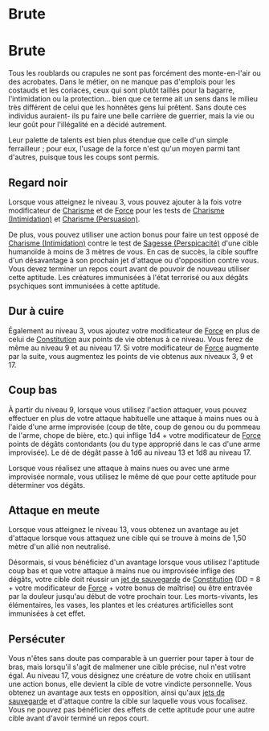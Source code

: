 [][Items]

# Brute

[][Generic]

# Brute

Tous les roublards ou crapules ne sont pas forcément des monte-en-l'air ou des acrobates. Dans le métier, on ne manque pas d'emplois pour les costauds et les coriaces, ceux qui sont plutôt taillés pour la bagarre, l'intimidation ou la protection… bien que ce terme ait un sens dans le milieu très différent de celui que les honnêtes gens lui prêtent. Sans doute ces individus auraient- ils pu faire une belle carrière de guerrier, mais la vie ou leur goût pour l'illégalité en a décidé autrement.

Leur palette de talents est bien plus étendue que celle d'un simple ferrailleur ; pour eux, l'usage de la force n'est qu'un moyen parmi tant d'autres, puisque tous les coups sont permis.

[][Generic]

## Regard noir

Lorsque vous atteignez le niveau 3, vous pouvez ajouter à la fois votre modificateur de [Charisme] et de [Force] pour les tests de [Charisme (Intimidation)] et [Charisme (Persuasion)].

De plus, vous pouvez utiliser une action bonus pour faire un test opposé de [Charisme (Intimidation)] contre le test de [Sagesse (Perspicacité)] d'une cible humanoïde à moins de 3 mètres de vous. En cas de succès, la cible souffre d'un désavantage à son prochain jet d'attaque ou d'opposition contre vous. Vous devez terminer un repos court avant de pouvoir de nouveau utiliser cette aptitude. Les créatures immunisées à l'état terrorisé ou aux dégâts psychiques sont immunisées à cette aptitude.

[][Generic]

## Dur à cuire

Également au niveau 3, vous ajoutez votre modificateur de [Force] en plus de celui de [Constitution] aux points de vie obtenus à ce niveau. Vous ferez de même au niveau 9 et au niveau 17. Si votre modificateur de [Force] augmente par la suite, vous augmentez les points de vie obtenus aux niveaux 3, 9 et 17.

[][Generic]

## Coup bas

À partir du niveau 9, lorsque vous utilisez l'action attaquer, vous pouvez effectuer en plus de votre attaque habituelle une attaque à mains nues ou à l'aide d'une arme improvisée (coup de tête, coup de genou ou du pommeau de l'arme, chope de bière, etc.) qui inflige 1d4 + votre modificateur de [Force] points de dégâts contondants (ou du type approprié dans le cas d'une arme improvisée). Le dé de dégât passe à 1d6 au niveau 13 et 1d8 au niveau 17.

Lorsque vous réalisez une attaque à mains nues ou avec une arme improvisée normale, vous utilisez le même dé que pour cette aptitude pour déterminer vos dégâts.

[][Generic]

## Attaque en meute

Lorsque vous atteignez le niveau 13, vous obtenez un avantage au jet d'attaque lorsque vous attaquez une cible qui se trouve à moins de 1,50 mètre d'un allié non neutralisé.

Désormais, si vous bénéficiez d'un avantage lorsque vous utilisez l'aptitude coup bas et que votre attaque à mains nue ou improvisée inflige des dégâts, votre cible doit réussir un [jet de sauvegarde] de [Constitution] (DD = 8 + votre modificateur de [Force] + votre bonus de maîtrise) ou être entravée par la douleur jusqu'au début de votre prochain tour. Les morts-vivants, les élémentaires, les vases, les plantes et les créatures artificielles sont immunisées à cet effet.

[][Generic]

## Persécuter

Vous n'êtes sans doute pas comparable à un guerrier pour taper à tour de bras, mais lorsqu'il s'agit de malmener une cible précise, nul n'est votre égal. Au niveau 17, vous désignez une créature de votre choix en utilisant une action bonus, elle devient la cible de votre vindicte personnelle. Vous obtenez un avantage aux tests en opposition, ainsi qu'aux [jets de sauvegarde] et d'attaque contre la cible sur laquelle vous vous focalisez. Vous ne pouvez pas bénéficier des effets de cette aptitude pour une autre cible avant d'avoir terminé un repos court.

[Force]: abilities_strength_hd.md
[Dextérité]: abilities_dexterity_hd.md
[Constitution]: abilities_constitution_hd.md
[Intelligence]: abilities_intelligence_hd.md
[Sagesse]: abilities_wisdom_hd.md
[Charisme]: abilities_charisma_hd.md
[jet de sauvegarde]: abilities_hd.md#jets-de-sauvegarde
[jets de sauvegarde]: abilities_hd.md#jets-de-sauvegarde

[Intimidation]: abilities_charisma_hd.md#intimidation
[Perspicacité]: abilities_wisdom_hd.md#perspicacité
[Persuasion]: abilities_charisma_hd.md#persuasion

[Charisme (Intimidation)]: abilities_charisma_hd.md#intimidation
[Charisme (Persuasion)]: abilities_charisma_hd.md#persuasion
[Sagesse (Perspicacité)]: abilities_wisdom_hd.md#perspicacité



[Items]: #
[Generic]: #

